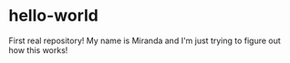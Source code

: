 # hello-world
First real repository!
My name is Miranda and I'm just trying to figure out how this works!
